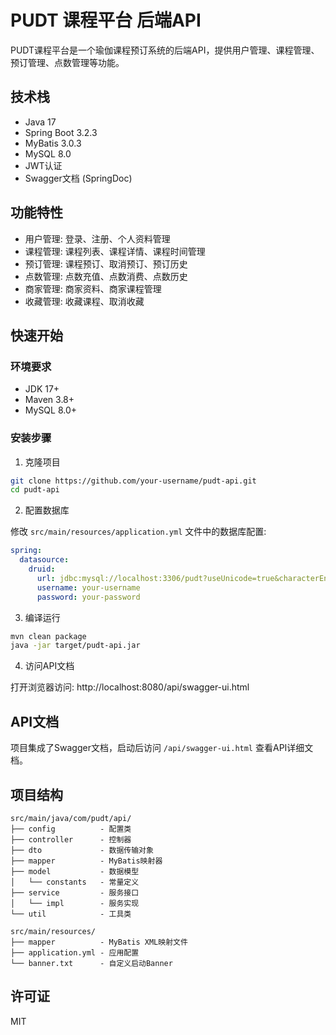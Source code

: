 # PUDT 课程平台 后端API

PUDT课程平台是一个瑜伽课程预订系统的后端API，提供用户管理、课程管理、预订管理、点数管理等功能。

## 技术栈

- Java 17
- Spring Boot 3.2.3
- MyBatis 3.0.3
- MySQL 8.0
- JWT认证
- Swagger文档 (SpringDoc)

## 功能特性

- 用户管理: 登录、注册、个人资料管理
- 课程管理: 课程列表、课程详情、课程时间管理
- 预订管理: 课程预订、取消预订、预订历史
- 点数管理: 点数充值、点数消费、点数历史
- 商家管理: 商家资料、商家课程管理
- 收藏管理: 收藏课程、取消收藏

## 快速开始

### 环境要求

- JDK 17+
- Maven 3.8+
- MySQL 8.0+

### 安装步骤

1. 克隆项目

```bash
git clone https://github.com/your-username/pudt-api.git
cd pudt-api
```

2. 配置数据库

修改 `src/main/resources/application.yml` 文件中的数据库配置:

```yaml
spring:
  datasource:
    druid:
      url: jdbc:mysql://localhost:3306/pudt?useUnicode=true&characterEncoding=utf-8&useSSL=false&serverTimezone=Asia/Shanghai
      username: your-username
      password: your-password
```

3. 编译运行

```bash
mvn clean package
java -jar target/pudt-api.jar
```

4. 访问API文档

打开浏览器访问: http://localhost:8080/api/swagger-ui.html

## API文档

项目集成了Swagger文档，启动后访问 `/api/swagger-ui.html` 查看API详细文档。

## 项目结构

```
src/main/java/com/pudt/api/
├── config          - 配置类
├── controller      - 控制器
├── dto             - 数据传输对象
├── mapper          - MyBatis映射器
├── model           - 数据模型
│   └── constants   - 常量定义
├── service         - 服务接口
│   └── impl        - 服务实现
└── util            - 工具类

src/main/resources/
├── mapper          - MyBatis XML映射文件
├── application.yml - 应用配置
└── banner.txt      - 自定义启动Banner
```

## 许可证

MIT
